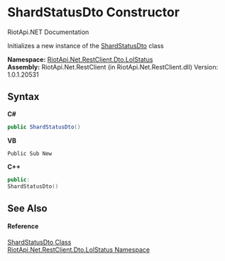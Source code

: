 # ShardStatusDto Constructor 
RiotApi.NET Documentation 

Initializes a new instance of the <a href="da32c706-2632-14a0-fee0-92325ca8796e">ShardStatusDto</a> class

**Namespace:**&nbsp;<a href="66f53e8a-3927-5030-7a13-b2f33de3f826">RiotApi.Net.RestClient.Dto.LolStatus</a><br />**Assembly:**&nbsp;RiotApi.Net.RestClient (in RiotApi.Net.RestClient.dll) Version: 1.0.1.20531

## Syntax

**C#**<br />
``` C#
public ShardStatusDto()
```

**VB**<br />
``` VB
Public Sub New
```

**C++**<br />
``` C++
public:
ShardStatusDto()
```


## See Also


#### Reference
<a href="da32c706-2632-14a0-fee0-92325ca8796e">ShardStatusDto Class</a><br /><a href="66f53e8a-3927-5030-7a13-b2f33de3f826">RiotApi.Net.RestClient.Dto.LolStatus Namespace</a><br />